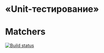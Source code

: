 # «Unit-тестирование»
# Matchers
[![Build status](https://ci.appveyor.com/api/projects/status/gg8xd8hapqtqhpsk?svg=true)](https://ci.appveyor.com/project/Kelias1/ajs-matchers)
